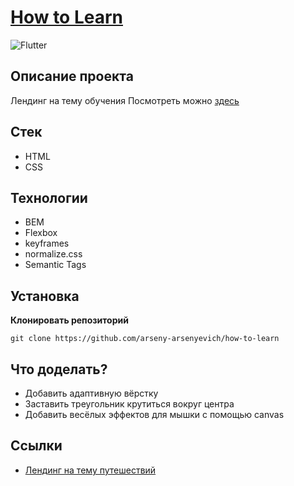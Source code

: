 # [How to Learn](https://arseny-arsenyevich.github.io/how-to-learn/)

![Flutter](https://img.shields.io/badge/status-release-<COLOR>)

## **Описание проекта**
Лендинг на тему обучения
Посмотреть можно [здесь](https://arseny-arsenyevich.github.io/how-to-learn/)

## **Стек**
+ HTML
+ CSS

## **Технологии**
+ BEM
+ Flexbox
+ keyframes
+ normalize.css
+ Semantic Tags

## **Установка**
__Клонировать репозиторий__
```
git clone https://github.com/arseny-arsenyevich/how-to-learn
```

## **Что доделать?**
+ Добавить адаптивную вёрстку
+ Заставить треугольник крутиться вокруг центра
+ Добавить весёлых эффектов для мышки с помощью canvas

## **Ссылки**
+ [Лендинг на тему путешествий](https://github.com/arseny-arsenyevich/russian-travel)

